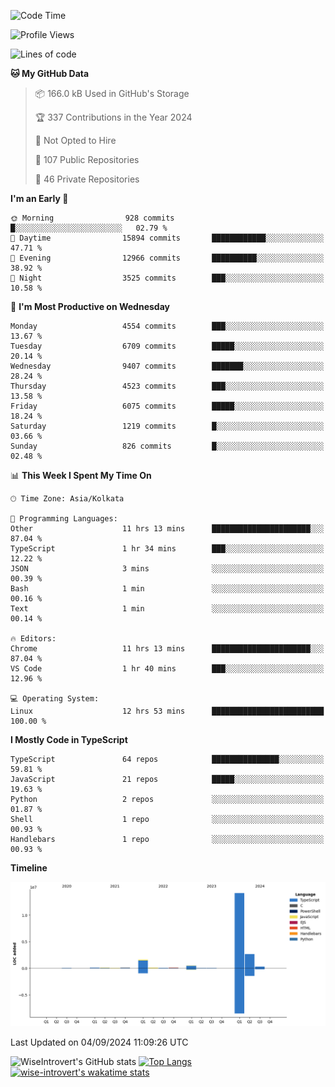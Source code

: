 <!--START_SECTION:waka-->
![Code Time](http://img.shields.io/badge/Code%20Time-1%2C567%20hrs%2024%20mins-blue)

![Profile Views](http://img.shields.io/badge/Profile%20Views-0-blue)

![Lines of code](https://img.shields.io/badge/From%20Hello%20World%20I%27ve%20Written-19.8%20million%20lines%20of%20code-blue)

**🐱 My GitHub Data** 

> 📦 166.0 kB Used in GitHub's Storage 
 > 
> 🏆 337 Contributions in the Year 2024
 > 
> 🚫 Not Opted to Hire
 > 
> 📜 107 Public Repositories 
 > 
> 🔑 46 Private Repositories 
 > 
**I'm an Early 🐤** 

```text
🌞 Morning                928 commits         █░░░░░░░░░░░░░░░░░░░░░░░░   02.79 % 
🌆 Daytime                15894 commits       ████████████░░░░░░░░░░░░░   47.71 % 
🌃 Evening                12966 commits       ██████████░░░░░░░░░░░░░░░   38.92 % 
🌙 Night                  3525 commits        ███░░░░░░░░░░░░░░░░░░░░░░   10.58 % 
```
📅 **I'm Most Productive on Wednesday** 

```text
Monday                   4554 commits        ███░░░░░░░░░░░░░░░░░░░░░░   13.67 % 
Tuesday                  6709 commits        █████░░░░░░░░░░░░░░░░░░░░   20.14 % 
Wednesday                9407 commits        ███████░░░░░░░░░░░░░░░░░░   28.24 % 
Thursday                 4523 commits        ███░░░░░░░░░░░░░░░░░░░░░░   13.58 % 
Friday                   6075 commits        █████░░░░░░░░░░░░░░░░░░░░   18.24 % 
Saturday                 1219 commits        █░░░░░░░░░░░░░░░░░░░░░░░░   03.66 % 
Sunday                   826 commits         █░░░░░░░░░░░░░░░░░░░░░░░░   02.48 % 
```


📊 **This Week I Spent My Time On** 

```text
🕑︎ Time Zone: Asia/Kolkata

💬 Programming Languages: 
Other                    11 hrs 13 mins      ██████████████████████░░░   87.04 % 
TypeScript               1 hr 34 mins        ███░░░░░░░░░░░░░░░░░░░░░░   12.22 % 
JSON                     3 mins              ░░░░░░░░░░░░░░░░░░░░░░░░░   00.39 % 
Bash                     1 min               ░░░░░░░░░░░░░░░░░░░░░░░░░   00.16 % 
Text                     1 min               ░░░░░░░░░░░░░░░░░░░░░░░░░   00.14 % 

🔥 Editors: 
Chrome                   11 hrs 13 mins      ██████████████████████░░░   87.04 % 
VS Code                  1 hr 40 mins        ███░░░░░░░░░░░░░░░░░░░░░░   12.96 % 

💻 Operating System: 
Linux                    12 hrs 53 mins      █████████████████████████   100.00 % 
```

**I Mostly Code in TypeScript** 

```text
TypeScript               64 repos            ███████████████░░░░░░░░░░   59.81 % 
JavaScript               21 repos            █████░░░░░░░░░░░░░░░░░░░░   19.63 % 
Python                   2 repos             ░░░░░░░░░░░░░░░░░░░░░░░░░   01.87 % 
Shell                    1 repo              ░░░░░░░░░░░░░░░░░░░░░░░░░   00.93 % 
Handlebars               1 repo              ░░░░░░░░░░░░░░░░░░░░░░░░░   00.93 % 
```



**Timeline**

![Lines of Code chart](https://raw.githubusercontent.com/wise-introvert/wise-introvert/master/assets/bar_graph.png)


 Last Updated on 04/09/2024 11:09:26 UTC
<!--END_SECTION:waka-->

![WiseIntrovert's GitHub stats](https://github-readme-stats.vercel.app/api?username=wise-introvert&count_private=true&show_icons=true)
[![Top Langs](https://github-readme-stats.vercel.app/api/top-langs/?username=wise-introvert&langs_count=10)](https://github.com/anuraghazra/github-readme-stats)
[![wise-introvert's wakatime stats](https://github-readme-stats.vercel.app/api/wakatime?username=wiseintrovert)](https://github.com/anuraghazra/github-readme-stats)
